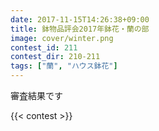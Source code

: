 ```yaml
---
date: 2017-11-15T14:26:38+09:00
title: 鉢物品評会2017年鉢花・蘭の部
image: cover/winter.png
contest_id: 211
contest_dir: 210-211
tags: ["蘭", "ハウス鉢花"]
---
```

審査結果です

{{< contest >}}
